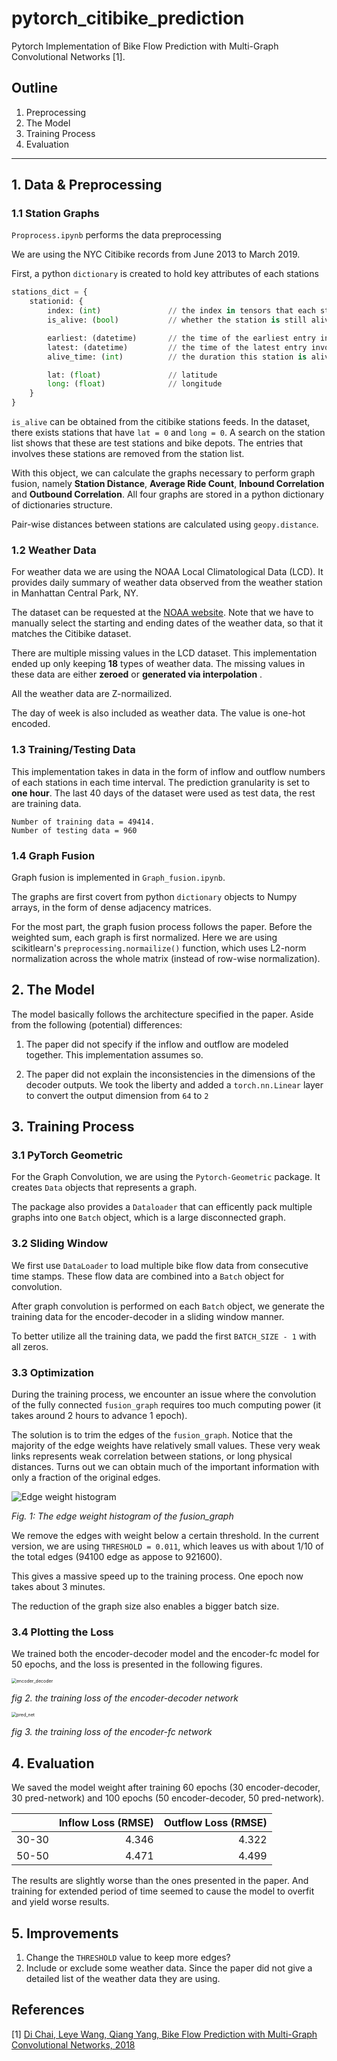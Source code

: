 # pytorch_citibike_prediction

Pytorch Implementation of Bike Flow Prediction with Multi-Graph Convolutional Networks [1].


## Outline
1. Preprocessing
2. The Model
3. Training Process
4. Evaluation

---


## 1. Data & Preprocessing

### 1.1 Station Graphs

`Proprocess.ipynb` performs the data preprocessing

We are using the NYC Citibike records from June 2013 to March 2019. 

First, a python `dictionary` is created to hold key attributes of each stations

```python
stations_dict = {
    stationid: {
        index: (int)               // the index in tensors that each stationid maps to
        is_alive: (bool)           // whether the station is still alive

        earliest: (datetime)       // the time of the earliest entry involving stationid
        latest: (datetime)         // the time of the latest entry involving stationid
        alive_time: (int)          // the duration this station is alive (in hours)

        lat: (float)               // latitude
        long: (float)              // longitude
    }
}
```

`is_alive` can be obtained from the citibike stations feeds. In the dataset, there exists stations that have `lat = 0` and `long = 0`. A search on the station list shows that these are test stations and bike depots. The entries that involves these stations are removed from the station list.

With this object, we can calculate the graphs necessary to perform graph fusion, namely **Station Distance**, **Average Ride Count**, **Inbound Correlation** and **Outbound Correlation**. All four graphs are stored in a python dictionary of dictionaries structure. 

Pair-wise distances between stations are calculated using `geopy.distance`.

### 1.2 Weather Data

For weather data we are using the NOAA Local Climatological Data (LCD). It provides daily summary of weather data observed from the weather station in Manhattan Central Park, NY.

The dataset can be requested at the [NOAA website](https://www.ncdc.noaa.gov/cdo-web/datatools/lcd). Note that we have to manually select the starting and ending dates of the weather data, so that it matches the Citibike dataset.

There are multiple missing values in the LCD dataset. This implementation ended up only keeping **18** types of weather data. The missing values in these data are either **zeroed** or **generated via interpolation** .

All the weather data are Z-normailized.

The day of week is also included as weather data. The value is one-hot encoded.

### 1.3 Training/Testing Data

This implementation takes in data in the form of inflow and outflow numbers of each stations in each time interval. The prediction granularity is set to **one hour**. The last 40 days of the dataset were used as test data, the rest are training data. 

    Number of training data = 49414.
    Number of testing data = 960

### 1.4 Graph Fusion

Graph fusion is implemented in `Graph_fusion.ipynb`.

The graphs are first covert from python `dictionary` objects to Numpy arrays, in the form of dense adjacency matrices.

For the most part, the graph fusion process follows the paper. Before the weighted sum, each graph is first normalized. Here we are using scikitlearn's `preprocessing.normailize()` function, which uses L2-norm normalization across the whole matrix (instead of row-wise normalization).

## 2. The Model

The model basically follows the architecture specified in the paper. Aside from the following (potential) differences:

1. The paper did not specify if the inflow and outflow are modeled together. This implementation assumes so.

2. The paper did not explain the inconsistencies in the dimensions of the decoder outputs. We took the liberty and added a `torch.nn.Linear` layer to convert the output dimension from `64` to `2`


## 3. Training Process

### 3.1 PyTorch Geometric

For the Graph Convolution, we are using the `Pytorch-Geometric` package. It creates `Data` objects that represents a graph.

The package also provides a `Dataloader` that can efficently pack multiple graphs into one `Batch` object, which is a large disconnected graph.

### 3.2 Sliding Window

We first use `DataLoader` to load multiple bike flow data from consecutive time stamps. These flow data are combined into a `Batch` object for convolution. 

After graph convolution is performed on each `Batch` object, we generate the training data for the encoder-decoder in a sliding window manner. 

To better utilize all the training data, we padd the first `BATCH_SIZE - 1` with all zeros.

### 3.3 Optimization

During the training process, we encounter an issue where the convolution of the fully connected `fusion_graph` requires too much computing power (it takes around 2 hours to advance 1 epoch).

The solution is to trim the edges of the `fusion_graph`. Notice that the majority of the edge weights have relatively small values. These very weak links represents weak correlation between stations, or long physical distances. Turns out we can obtain much of the important information with only a fraction of the original edges. 

![Edge weight histogram](./edge_weight_hist.png)

 *Fig. 1: The edge weight histogram of the fusion_graph*



We remove the edges with weight below a certain threshold. In the current version, we are using `THRESHOLD = 0.011`, which leaves us with about 1/10 of the total edges (94100 edge as appose to 921600).

This gives a massive speed up to the training process. One epoch now takes about 3 minutes.

The reduction of the graph size also enables a bigger batch size.

### 3.4 Plotting the Loss

We trained both the encoder-decoder model and the encoder-fc model for 50 epochs, and the loss is presented in the following figures.

<img src="encoder_decoder.png" alt="encoder_decoder" style="zoom:50%;" />

*fig 2. the training loss of the encoder-decoder network*

<img src="pred_net.png" alt="pred_net" style="zoom:50%;" />

*fig 3. the training loss of the encoder-fc network*



## 4. Evaluation

We saved the model weight after training 60 epochs (30 encoder-decoder, 30 pred-network) and 100 epochs (50 encoder-decoder, 50 pred-network).

|       | Inflow Loss (RMSE) | Outflow Loss (RMSE) |
|  ---  |          ---:      |            ---:     |
| 30-30 | 4.346              | 4.322               |
| 50-50 | 4.471              | 4.499               |

The results are slightly worse than the ones presented in the paper.
And training for extended period of time seemed to cause the model to overfit and yield worse results.



## 5. Improvements

1. Change the `THRESHOLD` value to keep more edges?
2. Include or exclude some weather data. Since the paper did not give a detailed list of the weather data they are using.


## References
[1] [Di Chai, Leye Wang, Qiang Yang, Bike Flow Prediction with Multi-Graph Convolutional Networks, 2018](https://arxiv.org/abs/1807.10934)

